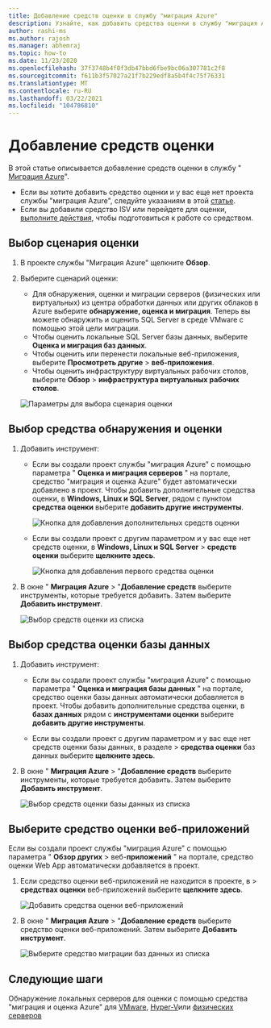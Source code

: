 ```yaml
---
title: Добавление средств оценки в службу "миграция Azure"
description: Узнайте, как добавить средства оценки в службу "миграция Azure".
author: rashi-ms
ms.author: rajosh
ms.manager: abhemraj
ms.topic: how-to
ms.date: 11/23/2020
ms.openlocfilehash: 37f3748b4f0f3db47bbd6fbe9bc06a307781c2f8
ms.sourcegitcommit: f611b3f57027a21f7b229edf8a5b4f4c75f76331
ms.translationtype: MT
ms.contentlocale: ru-RU
ms.lasthandoff: 03/22/2021
ms.locfileid: "104786810"
---
```

# <a name="add-assessment-tools"></a>Добавление средств оценки

В этой статье описывается добавление средств оценки в службу " [Миграция Azure](./migrate-services-overview.md)". 

- Если вы хотите добавить средство оценки и у вас еще нет проекта службы "миграция Azure", следуйте указаниям в этой [статье](create-manage-projects.md).
- Если вы добавили средство ISV или перейдете для оценки, [выполните действия](prepare-isv-movere.md), чтобы подготовиться к работе со средством.

## <a name="select-an-assessment-scenario"></a>Выбор сценария оценки

1. В проекте службы "Миграция Azure" щелкните **Обзор**.
2. Выберите сценарий оценки:

    - Для обнаружения, оценки и миграции серверов (физических или виртуальных) из центра обработки данных или других облаков в Azure выберите **обнаружение, оценка и миграция**. Теперь вы можете обнаружить и оценить SQL Server в среде VMware с помощью этой цели миграции.
    - Чтобы оценить локальные SQL Server базы данных, выберите **Оценка и миграция баз данных**.
    - Чтобы оценить или перенести локальные веб-приложения, выберите **Просмотреть другие**  >  **веб-приложения**.
    - Чтобы оценить инфраструктуру виртуальных рабочих столов, выберите **Обзор**  >  **инфраструктура виртуальных рабочих столов**.

    ![Параметры для выбора сценария оценки](./media/how-to-assess/assess-scenario.png)

## <a name="select-a-discovery-and-assessment-tool"></a>Выбор средства обнаружения и оценки 


1. Добавить инструмент:

    - Если вы создали проект службы "миграция Azure" с помощью параметра " **Оценка и миграция серверов** " на портале, средство "миграция и оценка Azure" будет автоматически добавлено в проект. Чтобы добавить дополнительные средства оценки, в **Windows, Linux и SQL Server**, рядом с пунктом **средства оценки** выберите **добавить другие инструменты**.

         ![Кнопка для добавления дополнительных средств оценки](./media/how-to-assess/add-assessment-tool.png)

    - Если вы создали проект с другим параметром и у вас еще нет средств оценки, в **Windows, Linux и SQL Server**  >  **средств оценки** выберите **щелкните здесь**.

        ![Кнопка для добавления первого средства оценки](./media/how-to-assess/no-assessment-tool.png)

2. В окне " **Миграция Azure**  >  "**Добавление средств** выберите инструменты, которые требуется добавить. Затем выберите **Добавить инструмент**.

    ![Выбор средств оценки из списка](./media/how-to-assess/select-assessment-tool.png)



## <a name="select-a-database-assessment-tool"></a>Выбор средства оценки базы данных

1. Добавить инструмент:

    - Если вы создали проект службы "миграция Azure" с помощью параметра " **Оценка и миграция базы данных** " на портале, средство оценки базы данных автоматически добавляется в проект. Чтобы добавить дополнительные средства оценки, в **базах данных** рядом с **инструментами оценки** выберите **добавить другие инструменты**.

    - Если вы создали проект с другим параметром и у вас еще нет средств оценки базы данных, в разделе   >  **средства оценки** баз данных выберите **щелкните здесь**.

2. В окне " **Миграция Azure**  >  "**Добавление средств** выберите инструменты, которые требуется добавить. Затем выберите **Добавить инструмент**.

    ![Выбор средств оценки базы данных из списка](./media/how-to-assess/select-database-assessment-tool.png)


## <a name="select-a-web-app-assessment-tool"></a>Выберите средство оценки веб-приложений

Если вы создали проект службы "миграция Azure" с помощью параметра " **Обзор других**  >  веб-**приложений** " на портале, средство оценки Web App автоматически добавляется в проект. 


1. Если средство оценки веб-приложений не находится в проекте, в   >  **средствах оценки** веб-приложений выберите **щелкните здесь**.
    
    ![Добавить средства оценки веб-приложений](./media/how-to-assess/no-web-app-assessment-tool.png)


2. В окне " **Миграция Azure**  >  "**Добавление средств** выберите средство оценки веб-приложений. Затем выберите **Добавить инструмент**.

    ![Выберите средство миграции баз данных из списка](./media/how-to-assess/select-web-app-assessment-tool.png)

 


## <a name="next-steps"></a>Следующие шаги

Обнаружение локальных серверов для оценки с помощью средства "миграция и оценка Azure" для [VMware](./tutorial-discover-vmware.md), [Hyper-V](./tutorial-discover-hyper-v.md)или [физических серверов](./tutorial-discover-physical.md)